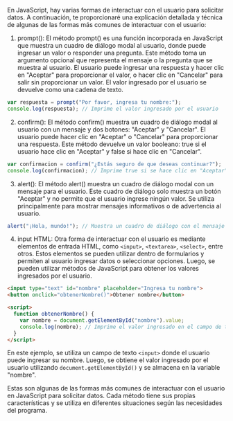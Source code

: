 En JavaScript, hay varias formas de interactuar con el usuario para solicitar datos. A continuación, te proporcionaré una explicación detallada y técnica de algunas de las formas más comunes de interactuar con el usuario:

1. prompt():
El método prompt() es una función incorporada en JavaScript que muestra un cuadro de diálogo modal al usuario, donde puede ingresar un valor o responder una pregunta. Este método toma un argumento opcional que representa el mensaje o la pregunta que se muestra al usuario. El usuario puede ingresar una respuesta y hacer clic en "Aceptar" para proporcionar el valor, o hacer clic en "Cancelar" para salir sin proporcionar un valor. El valor ingresado por el usuario se devuelve como una cadena de texto.

```javascript
var respuesta = prompt("Por favor, ingresa tu nombre:");
console.log(respuesta); // Imprime el valor ingresado por el usuario
```

2. confirm():
El método confirm() muestra un cuadro de diálogo modal al usuario con un mensaje y dos botones: "Aceptar" y "Cancelar". El usuario puede hacer clic en "Aceptar" o "Cancelar" para proporcionar una respuesta. Este método devuelve un valor booleano: true si el usuario hace clic en "Aceptar" y false si hace clic en "Cancelar".

```javascript
var confirmacion = confirm("¿Estás seguro de que deseas continuar?");
console.log(confirmacion); // Imprime true si se hace clic en "Aceptar" o false si se hace clic en "Cancelar"
```

3. alert():
El método alert() muestra un cuadro de diálogo modal con un mensaje para el usuario. Este cuadro de diálogo solo muestra un botón "Aceptar" y no permite que el usuario ingrese ningún valor. Se utiliza principalmente para mostrar mensajes informativos o de advertencia al usuario.

```javascript
alert("¡Hola, mundo!"); // Muestra un cuadro de diálogo con el mensaje "¡Hola, mundo!"
```

4. input HTML:
Otra forma de interactuar con el usuario es mediante elementos de entrada HTML, como `<input>`, `<textarea>`, `<select>`, entre otros. Estos elementos se pueden utilizar dentro de formularios y permiten al usuario ingresar datos o seleccionar opciones. Luego, se pueden utilizar métodos de JavaScript para obtener los valores ingresados por el usuario.

```html
<input type="text" id="nombre" placeholder="Ingresa tu nombre">
<button onclick="obtenerNombre()">Obtener nombre</button>

<script>
  function obtenerNombre() {
    var nombre = document.getElementById("nombre").value;
    console.log(nombre); // Imprime el valor ingresado en el campo de texto
  }
</script>
```

En este ejemplo, se utiliza un campo de texto `<input>` donde el usuario puede ingresar su nombre. Luego, se obtiene el valor ingresado por el usuario utilizando `document.getElementById()` y se almacena en la variable "nombre".

Estas son algunas de las formas más comunes de interactuar con el usuario en JavaScript para solicitar datos. Cada método tiene sus propias características y se utiliza en diferentes situaciones según las necesidades del programa.